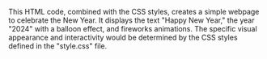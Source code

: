 This HTML code, combined with the CSS styles, creates a simple webpage to celebrate the New Year. 
It displays the text "Happy New Year," the year "2024" with a balloon effect, and fireworks animations. 
The specific visual appearance and interactivity would be determined by the CSS styles defined in the "style.css" file.
